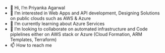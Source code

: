 - 👋 Hi, I’m Priyanka Agarwal
- 👀 I’m interested in Web Apps and API development, Designing Solutions on public clouds such as AWS & Azure
- 🌱 I’m currently learning about Azure Services
- 💞️ I’m looking to collaborate on automated infrastructure and Code piplelines either on AWS stack or Azure (Cloud Formation, ARM Templates, Terraform)
- 📫 How to reach me 

<!---
priyanka010392/priyanka010392 is a ✨ special ✨ repository because its `README.md` (this file) appears on your GitHub profile.
You can click the Preview link to take a look at your changes.
--->
